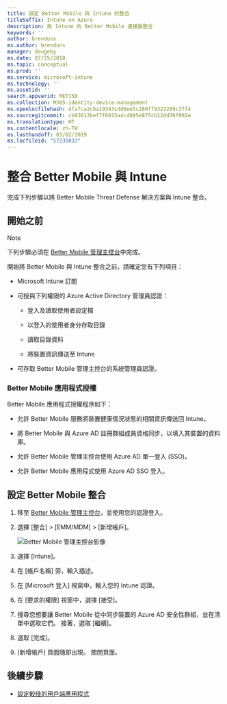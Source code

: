 ```yaml
---
title: 設定 Better Mobile 與 Intune 的整合
titleSuffix: Intune on Azure
description: 與 Intune 的 Better Mobile 連接器整合
keywords: ''
author: brenduns
ms.author: brenduns
manager: dougeby
ms.date: 07/25/2018
ms.topic: conceptual
ms.prod: ''
ms.service: microsoft-intune
ms.technology: ''
ms.assetid: ''
search.appverid: MET150
ms.collection: M365-identity-device-management
ms.openlocfilehash: dfafca2cba19343cdd6ee5c280ff9322289c37f4
ms.sourcegitcommit: cb93613bef7f6015a4c4095e875cb12dd76f002e
ms.translationtype: HT
ms.contentlocale: zh-TW
ms.lasthandoff: 03/02/2019
ms.locfileid: "57235033"
---
```

# <a name="integrate-better-mobile-with-intune"></a>整合 Better Mobile 與 Intune

完成下列步驟以將 Better Mobile Threat Defense 解決方案與 Intune 整合。

## <a name="before-you-begin"></a>開始之前

> [!NOTE]
> 下列步驟必須在 [Better Mobile 管理主控台](https://aad.bmobi.net)中完成。

開始將 Better Mobile 與 Intune 整合之前，請確定您有下列項目：

-   Microsoft Intune 訂閱

-   可授與下列權限的 Azure Active Directory 管理員認證：

    -   登入及讀取使用者設定檔

    -   以登入的使用者身分存取目錄

    -   讀取目錄資料

    -   將裝置資訊傳送至 Intune

-   可存取 Better Mobile 管理主控台的系統管理員認證。

### <a name="better-mobile-app-authorization"></a>Better Mobile 應用程式授權

Better Mobile 應用程式授權程序如下：

-   允許 Better Mobile 服務將裝置健康情況狀態的相關資訊傳送回 Intune。

-   將 Better Mobile 與 Azure AD 註冊群組成員資格同步，以填入其裝置的資料庫。

-   允許 Better Mobile 管理主控台使用 Azure AD 單一登入 (SSO)。

-   允許 Better Mobile 應用程式使用 Azure AD SSO 登入。

## <a name="to-set-up-better-mobile-integration"></a>設定 Better Mobile 整合

1. 移至 [Better Mobile 管理主控台](https://aad.bmobi.net)，並使用您的認證登入。
2. 選擇 [整合] > [EMM/MDM] > [新增帳戶]。

     ![Better Mobile 管理主控台影像](media/better_mobile_console.png)
 
3. 選擇 [Intune]。
4. 在 [帳戶名稱] 旁，輸入描述。 
5. 在 [Microsoft 登入] 視窗中，輸入您的 Intune 認證。
6. 在 [要求的權限] 視窗中，選擇 [接受]。
7. 搜尋您想要讓 Better Mobile 從中同步裝置的 Azure AD 安全性群組，並在清單中選取它們。 接著，選取 [繼續]。
8. 選取 [完成]。
9. [新增帳戶] 頁面隨即出現。 關閉頁面。 

## <a name="next-steps"></a>後續步驟

-   [設定較佳的用戶端應用程式](mtd-apps-ios-app-configuration-policy-add-assign.md)
